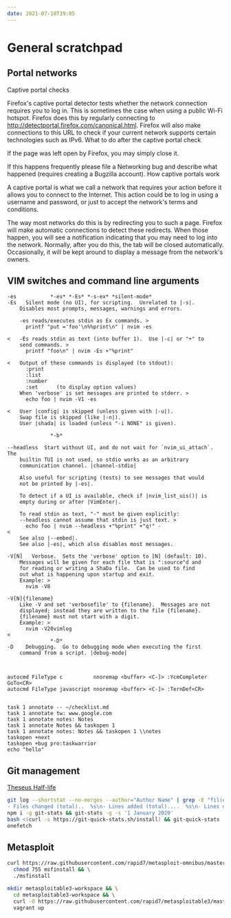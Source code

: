 ```yaml
---
date: 2021-07-10T19:05
---
```


# General scratchpad

## Portal networks

Captive portal checks

Firefox's captive portal detector tests whether the network connection requires you to log in. This is sometimes the case when using a public Wi-Fi hotspot. Firefox does this by regularly connecting to http://detectportal.firefox.com/canonical.html. Firefox will also make connections to this URL to check if your current network supports certain technologies such as IPv6.
What to do after the captive portal check

If the page was left open by Firefox, you may simply close it.

If this happens frequently please file a Networking bug and describe what happened (requires creating a Bugzilla account).
How captive portals work

A captive portal is what we call a network that requires your action before it allows you to connect to the Internet. This action could be to log in using a username and password, or just to accept the network's terms and conditions.

The way most networks do this is by redirecting you to such a page. Firefox will make automatic connections to detect these redirects. When those happen, you will see a notification indicating that you may need to log into the network. Normally, after you do this, the tab will be closed automatically. Occasionally, it will be kept around to display a message from the network's owners.


## VIM switches and command line arguments


```
-es           *-es* *-Es* *-s-ex* *silent-mode*
-Es   Silent mode (no UI), for scripting.  Unrelated to |-s|.
    Disables most prompts, messages, warnings and errors.

    -es reads/executes stdin as Ex commands. >
      printf "put ='foo'\n%%print\n" | nvim -es

<   -Es reads stdin as text (into buffer 1).  Use |-c| or "+" to
    send commands. >
      printf "foo\n" | nvim -Es +"%print"

<   Output of these commands is displayed (to stdout):
      :print
      :list
      :number
      :set      (to display option values)
    When 'verbose' is set messages are printed to stderr. >
      echo foo | nvim -V1 -es

<   User |config| is skipped (unless given with |-u|).
    Swap file is skipped (like |-n|).
    User |shada| is loaded (unless "-i NONE" is given).

              *-b*

--headless  Start without UI, and do not wait for `nvim_ui_attach`. The
    builtin TUI is not used, so stdio works as an arbitrary
    communication channel. |channel-stdio|

    Also useful for scripting (tests) to see messages that would
    not be printed by |-es|.

    To detect if a UI is available, check if |nvim_list_uis()| is
    empty during or after |VimEnter|.

    To read stdin as text, "-" must be given explicitly:
    --headless cannot assume that stdin is just text. >
      echo foo | nvim --headless +"%print" +"q!" -
<
    See also |--embed|.
    See also |-es|, which also disables most messages.

-V[N]   Verbose.  Sets the 'verbose' option to [N] (default: 10).
    Messages will be given for each file that is ":source"d and
    for reading or writing a ShaDa file.  Can be used to find
    out what is happening upon startup and exit.
    Example: >
      nvim -V8

-V[N]{filename}
    Like -V and set 'verbosefile' to {filename}.  Messages are not
    displayed; instead they are written to the file {filename}.
    {filename} must not start with a digit.
    Example: >
      nvim -V20vimlog
<
              *-D*
-D    Debugging.  Go to debugging mode when executing the first
    command from a script. |debug-mode|



autocmd FileType c          nnoremap <buffer> <C-]> :YcmCompleter GoTo<CR>
autocmd FileType javascript nnoremap <buffer> <C-]> :TernDef<CR>


task 1 annotate -- ~/checklist.md
task 1 annotate tw: www.google.com
task 1 annotate notes: Notes
task 1 annotate Notes && taskopen 1
task 1 annotate notes: Notes && taskopen 1 \\notes
taskopen +next
taskopen +bug pro:taskwarrior
echo "hello"
```

## Git management

[Theseus Half-life](https://erikbern.com/2016/12/05/the-half-life-of-code.html)

```sh
git log --shortstat --no-merges --author="Author Name" | grep -E "fil(e|es) changed" | awk '{files+=$1; inserted+=$4; deleted+=$6; delta+=$4-$6; ratio=deleted/inserted} END {printf "Commit stats:
- Files changed (total)..  %s\n- Lines added (total)....  %s\n- Lines deleted (total)..  %s\n- Total lines (delta)....  %s\n- Add./Del. ratio (1:n)..  1 : %s\n", files, inserted, deleted, delta, ratio }' -
npm i -g git-stats && git-stats -g -s '1 January 2020'
bash <(curl -s https://git-quick-stats.sh/install) && git-quick-stats
onefetch
```

## Metasploit

```sh
curl https://raw.githubusercontent.com/rapid7/metasploit-omnibus/master/config/templates/metasploit-framework-wrappers/msfupdate.erb > msfinstall && \
  chmod 755 msfinstall && \
  ./msfinstall

mkdir metasploitable3-workspace && \
  cd metasploitable3-workspace && \
  curl -O https://raw.githubusercontent.com/rapid7/metasploitable3/master/Vagrantfile && \
  vagrant up
```

